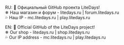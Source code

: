 
RU:  🧡 Официальный GitHub проекта LiteDays!  
 ❄ Наш магазин и форум - litedays.ru | forum.litedays.ru  
 💦 Наш IP - mc.litedays.ru | play.litedays.ru  

ЕN:  🧡 Official GitHub of the LiteDays project!  
 ❄ Our shop - litedays.ru | shop.litedays.ru  
 💦 Our IP address - mc.litedays.ru | play.litedays.ru
